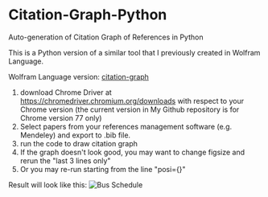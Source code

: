 # Citation-Graph-Python
 Auto-generation of Citation Graph of References in Python

This is a Python version of a similar tool that I previously created in Wolfram Language.

Wolfram Language version: [citation-graph][2]

1. download Chrome Driver at https://chromedriver.chromium.org/downloads with respect to your Chrome version (the current version in My Github repository is for Chrome version 77 only)
2. Select papers from your references management software (e.g. Mendeley) and export to .bib file.
3. run the code to draw citation graph
4. If the graph doesn't look good, you may want to change figsize and rerun the "last 3 lines only"
5. Or you may re-run starting from the line "posi={}"

Result will look like this:
![Bus Schedule][1]

[1]: https://github.com/lanstonchu/Citation-Graph-Python/blob/master/Citaion%20Graph%20Example.png
[2]: https://github.com/lanstonchu/citation-graph
